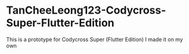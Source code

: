 # TanCheeLeong123-Codycross-Super-Flutter-Edition
This is a prototype for Codycross Super (Flutter Edition) I made it on my own

